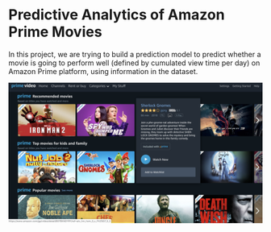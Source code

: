 # Predictive Analytics of Amazon Prime Movies

In this project, we are trying to build a prediction model to predict whether a movie is going to perform well (defined by cumulated view time per day) on Amazon Prime platform, using information in the dataset. 

![](Amazon%20Prime%20Movie.png)
